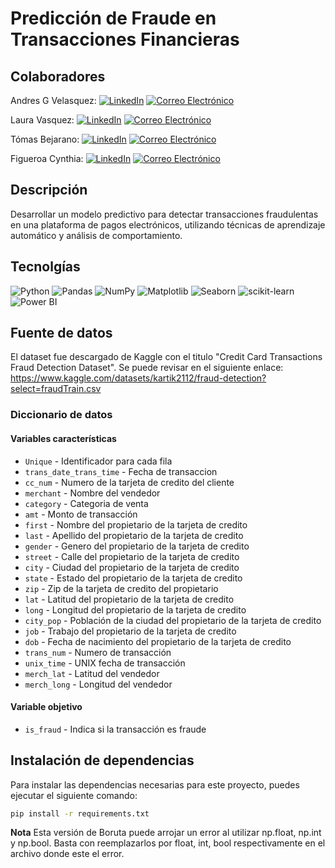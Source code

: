 # Predicción de Fraude en Transacciones Financieras

## Colaboradores
Andres G Velasquez: 
[![LinkedIn](https://img.shields.io/badge/LinkedIn-0077B5?style=for-the-badge&logo=linkedin&logoColor=white)](https://www.linkedin.com/in/andres946/)
[![Correo Electrónico](https://img.shields.io/badge/Correo%20Electrónico-andresgvelasquez8@gmail.com-red?style=for-the-badge&logo=mail.ru)](mailto:andresgvelasquez8@gmail.com)  

Laura Vasquez: 
[![LinkedIn](https://img.shields.io/badge/LinkedIn-0077B5?style=for-the-badge&logo=linkedin&logoColor=white)](https://www.linkedin.com/in/)
[![Correo Electrónico](https://img.shields.io/badge/Correo%20Electrónico-lauravasquez112399@gmail.com-red?style=for-the-badge&logo=mail.ru)](mailto:lauravasquez112399@gmail.com)  

Tómas Bejarano: 
[![LinkedIn](https://img.shields.io/badge/LinkedIn-0077B5?style=for-the-badge&logo=linkedin&logoColor=white)](https://www.linkedin.com/in/)
[![Correo Electrónico](https://img.shields.io/badge/Correo%20Electrónico-tomasbejaranogonzalez@gmail.com-red?style=for-the-badge&logo=mail.ru)](mailto:tomasbejaranogonzalez@gmail.com)  

Figueroa Cynthia: 
[![LinkedIn](https://img.shields.io/badge/LinkedIn-0077B5?style=for-the-badge&logo=linkedin&logoColor=white)](https://www.linkedin.com/in/)
[![Correo Electrónico](https://img.shields.io/badge/Correo%20Electrónico-cynthiafigueroa125@gmail.com-red?style=for-the-badge&logo=mail.ru)](mailto:cynthiafigueroa125@gmail.com)  

## Descripción
Desarrollar un modelo predictivo para detectar transacciones fraudulentas en una plataforma de pagos electrónicos, utilizando técnicas de aprendizaje automático y análisis de comportamiento.

## Tecnolgías
![Python](https://img.shields.io/badge/-Python-blue?style=for-the-badge&logo=python&logoColor=white&logoWidth=40)
![Pandas](https://img.shields.io/badge/-Pandas-blue?style=for-the-badge&logo=pandas&logoColor=white)
![NumPy](https://img.shields.io/badge/-NumPy-blue?style=for-the-badge&logo=numpy&logoColor=white)
![Matplotlib](https://img.shields.io/badge/-Matplotlib-blue?style=for-the-badge&logo=python&logoColor=white)
![Seaborn](https://img.shields.io/badge/-Seaborn-blue?style=for-the-badge&logo=python&logoColor=white)
![scikit-learn](https://img.shields.io/badge/-scikit--learn-blue?style=for-the-badge&logo=scikit-learn&logoColor=white)
![Power BI](https://img.shields.io/badge/Power%20BI-ffc40d?style=flat-square&logo=power-bi&logoColor=white)

## Fuente de datos
El dataset fue descargado de Kaggle con el titulo "Credit Card Transactions Fraud Detection Dataset". Se puede revisar en el siguiente enlace: https://www.kaggle.com/datasets/kartik2112/fraud-detection?select=fraudTrain.csv

### Diccionario de datos

#### Variables características
- `Unique` - Identificador para cada fila  
- `trans_date_trans_time` - Fecha de transaccion  
- `cc_num` - Numero de la tarjeta de credito del cliente  
- `merchant` - Nombre del vendedor  
- `category` - Categoria de venta  
- `amt` - Monto de transacción   
- `first` - Nombre del propietario de la tarjeta de credito  
- `last` - Apellido del propietario de la tarjeta de credito  
- `gender` - Genero del propietario de la tarjeta de credito  
- `street` - Calle del propietario de la tarjeta de credito  
- `city` - Ciudad del propietario de la tarjeta de credito  
- `state` - Estado del propietario de la tarjeta de credito 
- `zip` - Zip de la tarjeta de credito del propietario
- `lat` - Latitud del propietario de la tarjeta de credito  
- `long` - Longitud del propietario de la tarjeta de credito
- `city_pop` - Población de la ciudad del propietario de la tarjeta de credito  
- `job` - Trabajo del propietario de la tarjeta de credito 
- `dob` - Fecha de nacimiento del propietario de la tarjeta de credito 
- `trans_num` - Numero de transacción  
- `unix_time` - UNIX fecha de transacción  
- `merch_lat` - Latitud del vendedor 
- `merch_long` - Longitud del vendedor 

#### Variable objetivo
- `is_fraud` - Indica si la transacción es fraude

## Instalación de dependencias

Para instalar las dependencias necesarias para este proyecto, puedes ejecutar el siguiente comando:

```bash
pip install -r requirements.txt
```
**Nota** Esta versión de Boruta puede arrojar un error al utilizar np.float, np.int y np.bool. Basta con reemplazarlos por
float, int, bool respectivamente en el archivo donde este el error. 
